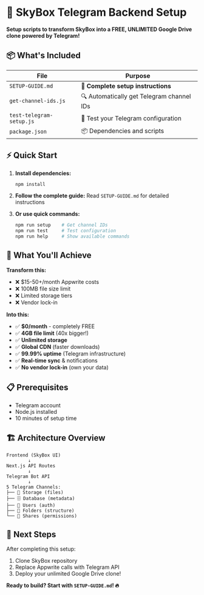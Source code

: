 # 🚀 SkyBox Telegram Backend Setup

**Setup scripts to transform SkyBox into a FREE, UNLIMITED Google Drive clone powered by Telegram!**

## 📦 What's Included

| File | Purpose |
|------|---------|
| `SETUP-GUIDE.md` | **📖 Complete setup instructions** |
| `get-channel-ids.js` | 🔍 Automatically get Telegram channel IDs |
| `test-telegram-setup.js` | 🧪 Test your Telegram configuration |
| `package.json` | 📦 Dependencies and scripts |

## ⚡ Quick Start

1. **Install dependencies:**
   ```bash
   npm install
   ```

2. **Follow the complete guide:**
   Read `SETUP-GUIDE.md` for detailed instructions

3. **Or use quick commands:**
   ```bash
   npm run setup    # Get channel IDs
   npm run test     # Test configuration
   npm run help     # Show available commands
   ```

## 🎯 What You'll Achieve

**Transform this:**
- ❌ $15-50+/month Appwrite costs
- ❌ 100MB file size limit
- ❌ Limited storage tiers
- ❌ Vendor lock-in

**Into this:**
- ✅ **$0/month** - completely FREE
- ✅ **4GB file limit** (40x bigger!)
- ✅ **Unlimited storage** 
- ✅ **Global CDN** (faster downloads)
- ✅ **99.99% uptime** (Telegram infrastructure)
- ✅ **Real-time sync** & notifications
- ✅ **No vendor lock-in** (own your data)

## 📋 Prerequisites

- Telegram account
- Node.js installed  
- 10 minutes of setup time

## 🏗️ Architecture Overview

```
Frontend (SkyBox UI)
        ↓
Next.js API Routes
        ↓
Telegram Bot API
        ↓
5 Telegram Channels:
├── 📁 Storage (files)
├── 🗄️ Database (metadata)  
├── 👥 Users (auth)
├── 📂 Folders (structure)
└── 🔗 Shares (permissions)
```

## 🚀 Next Steps

After completing this setup:

1. Clone SkyBox repository
2. Replace Appwrite calls with Telegram API
3. Deploy your unlimited Google Drive clone!

**Ready to build? Start with `SETUP-GUIDE.md`! 🔥**
